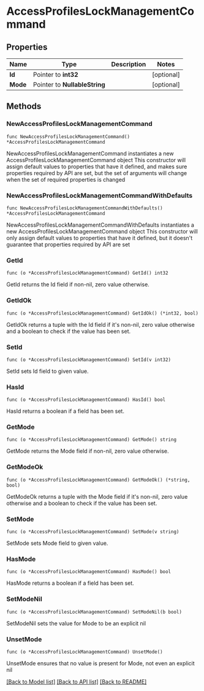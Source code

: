 # AccessProfilesLockManagementCommand

## Properties

Name | Type | Description | Notes
------------ | ------------- | ------------- | -------------
**Id** | Pointer to **int32** |  | [optional] 
**Mode** | Pointer to **NullableString** |  | [optional] 

## Methods

### NewAccessProfilesLockManagementCommand

`func NewAccessProfilesLockManagementCommand() *AccessProfilesLockManagementCommand`

NewAccessProfilesLockManagementCommand instantiates a new AccessProfilesLockManagementCommand object
This constructor will assign default values to properties that have it defined,
and makes sure properties required by API are set, but the set of arguments
will change when the set of required properties is changed

### NewAccessProfilesLockManagementCommandWithDefaults

`func NewAccessProfilesLockManagementCommandWithDefaults() *AccessProfilesLockManagementCommand`

NewAccessProfilesLockManagementCommandWithDefaults instantiates a new AccessProfilesLockManagementCommand object
This constructor will only assign default values to properties that have it defined,
but it doesn't guarantee that properties required by API are set

### GetId

`func (o *AccessProfilesLockManagementCommand) GetId() int32`

GetId returns the Id field if non-nil, zero value otherwise.

### GetIdOk

`func (o *AccessProfilesLockManagementCommand) GetIdOk() (*int32, bool)`

GetIdOk returns a tuple with the Id field if it's non-nil, zero value otherwise
and a boolean to check if the value has been set.

### SetId

`func (o *AccessProfilesLockManagementCommand) SetId(v int32)`

SetId sets Id field to given value.

### HasId

`func (o *AccessProfilesLockManagementCommand) HasId() bool`

HasId returns a boolean if a field has been set.

### GetMode

`func (o *AccessProfilesLockManagementCommand) GetMode() string`

GetMode returns the Mode field if non-nil, zero value otherwise.

### GetModeOk

`func (o *AccessProfilesLockManagementCommand) GetModeOk() (*string, bool)`

GetModeOk returns a tuple with the Mode field if it's non-nil, zero value otherwise
and a boolean to check if the value has been set.

### SetMode

`func (o *AccessProfilesLockManagementCommand) SetMode(v string)`

SetMode sets Mode field to given value.

### HasMode

`func (o *AccessProfilesLockManagementCommand) HasMode() bool`

HasMode returns a boolean if a field has been set.

### SetModeNil

`func (o *AccessProfilesLockManagementCommand) SetModeNil(b bool)`

 SetModeNil sets the value for Mode to be an explicit nil

### UnsetMode
`func (o *AccessProfilesLockManagementCommand) UnsetMode()`

UnsetMode ensures that no value is present for Mode, not even an explicit nil

[[Back to Model list]](../README.md#documentation-for-models) [[Back to API list]](../README.md#documentation-for-api-endpoints) [[Back to README]](../README.md)


